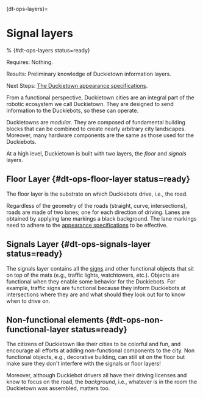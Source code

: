 (dt-ops-layers)= 
# Signal layers 

% {#dt-ops-layers status=ready}


<!--
* [](#dt-ops-troubleshooting): What could go wrong, and how to fix it.
-->

<div class='requirements' markdown="1">

Requires: Nothing.

Results: Preliminary knowledge of Duckietown information layers.

Next Steps: [The Duckietown appearance specifications](#dt-ops-appearance-specifications).

</div>

From a functional perspective, Duckietown cities are an integral part of the robotic ecosystem we call Duckietown. They are designed to send information to the Duckiebots, so these can operate.

Duckietowns are *modular*. They are composed of fundamental building blocks that can be combined to create nearly arbitrary city landscapes. Moreover, many hardware components are the same as those used for the Duckiebots.

At a high level, Duckietown is built with two layers, the *floor* and *signals* layers.

## Floor Layer {#dt-ops-floor-layer status=ready}

The floor layer is the substrate on which Duckiebots drive, i.e., the road.

Regardless of the geometry of the roads (straight, curve, intersections), roads are made of two lanes; one for each direction of driving. Lanes are obtained by applying lane markings a black background. The lane markings need to adhere to the [appearance specifications](#dt-ops-appearance-specifications) to be effective.

## Signals Layer {#dt-ops-signals-layer status=ready}

The signals layer contains all the [signs](#dt-ops-city-traffic-signs) and other functional objects that sit on top of the mats (e.g., traffic lights, watchtowers, etc.). Objects are functional when they enable some behavior for the Duckiebots. For example, traffic signs are functional because they inform Duckiebots at intersections where they are and what should they look out for to know when to drive on.

## Non-functional elements {#dt-ops-non-functional-layer status=ready}

The citizens of Duckietown like their cities to be colorful and fun, and encourage all efforts at adding non-functional components to the city. Non functional objects, e.g., decorative building, can still sit on the floor but make sure they don't interfere with the signals or floor layers!

Moreover, although Duckiebot drivers all have their driving licenses and know to focus on the road, the _background_, i.e., whatever is in the room the Duckietown was assembled, matters too. 



<!--

More information in this regards can be found in the [troubleshooting](#part:dt-ops-troubleshooting) section.

Note: the visual appearance of the area where the Duckietown is created is variable. If you discover that this appearance is causing negative performance, a "wall" of blank tiles constructed vertically can be used to reduce visual clutter.

-->
